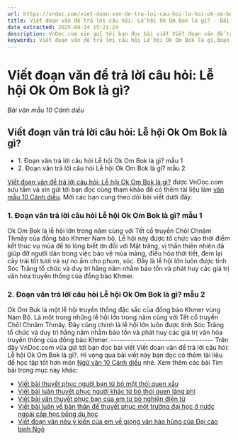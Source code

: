 ```yaml
---
url: https://vndoc.com/viet-doan-van-de-tra-loi-cau-hoi-le-hoi-ok-om-bok-la-gi-302734
title: Viết đoạn văn để trả lời câu hỏi: Lễ hội Ok Om Bok là gì? - Bài văn mẫu 10 Cánh diều - VnDoc.com
date_extracted: 2025-04-14 15:21:24
description: VnDoc.com xin gửi tới bạn đọc bài viết Viết đoạn văn để trả lời câu hỏi: Lễ hội Ok Om Bok là gì?. Mời các bạn cùng tham khảo chi tiết.
keywords: Viết đoạn văn để trả lời câu hỏi Lễ hội Ok Om Bok là gì,đoạn văn trả lời câu hỏi Lễ hội Ok Om Bok là gì,Lễ hội Ok Om Bok là gì,văn mẫu 10 cánh diều,ngữ văn 10 cánh diều
---
```


# Viết đoạn văn để trả lời câu hỏi: Lễ hội Ok Om Bok là gì?
_Bài văn mẫu 10 Cánh diều_
## Viết đoạn văn trả lời câu hỏi: Lễ hội Ok Om Bok là gì?
  * 1\. Đoạn văn trả lời câu hỏi Lễ hội Ok Om Bok là gì? mẫu 1
  * 2\. Đoạn văn trả lời câu hỏi Lễ hội Ok Om Bok là gì? mẫu 2

[Viết đoạn văn để trả lời câu hỏi: Lễ hội Ok Om Bok là gì?](<https://vndoc.com/viet-doan-van-de-tra-loi-cau-hoi-le-hoi-ok-om-bok-la-gi-302734>) được VnDoc.com sưu tầm và xin gửi tới bạn đọc cùng tham khảo để có thêm tài liệu làm [văn mẫu 10 Cánh diều](<https://vndoc.com/van-mau-lop-10-cd>). Mời các bạn cùng theo dõi bài viết dưới đây.
### 1\. Đoạn văn trả lời câu hỏi Lễ hội Ok Om Bok là gì? mẫu 1
Ok Om Bok là lễ hội lớn trong năm cùng với Tết cổ truyền Chôl Chnăm Thmây của đồng bào Khmer Nam bộ. Lễ hội này được tổ chức vào thời điểm kết thúc vụ mùa để tỏ lòng biết ơn đối với Mặt trăng, vị thần thiên nhiên đã giúp đỡ người dân trong việc bảo vệ mùa màng, điều hòa thời tiết, đem lại cây trái tốt tươi và sự no ấm cho phum, sóc. Đây là lễ hội lớn luôn được tỉnh Sóc Trăng tổ chức và duy trì hằng năm nhằm bảo tồn và phát huy các giá trị văn hóa truyền thống của đồng bào Khmer.
### 2\. Đoạn văn trả lời câu hỏi Lễ hội Ok Om Bok là gì? mẫu 2
Ok Om Buk là một lễ hội truyền thống đặc sắc của đồng bào Khmer vùng Nam Bộ. Là một trong những lễ hội lớn trong năm cùng với Tết cổ truyền Chôl Chnăm Thmây. Đây cũng chính là lễ hội lớn luôn được tỉnh Sóc Trăng tổ chức và duy trì hằng năm nhằm bảo tồn và phát huy các giá trị văn hóa truyền thống của đồng bào Khmer.
\------------------------------------
Trên đây VnDoc.com vừa gửi tới bạn đọc bài viết Viết đoạn văn để trả lời câu hỏi: Lễ hội Ok Om Bok là gì?. Hi vọng qua bài viết này bạn đọc có thêm tài liệu để học tập tốt hơn môn [Ngữ văn 10 Cánh diều](<https://vndoc.com/ngu-van-10-canh-dieu-tap1>) nhé.
Xem thêm các bài Tìm bài trong mục này khác:
  * [Viết bài thuyết phục người bạn từ bỏ một thói quen xấu](</viet-bai-thuyet-phuc-nguoi-ban-tu-bo-mot-thoi-quen-xau-302735>)
  * [Viết bài luận thuyết phục người khác từ bỏ thói quen lãng phí](</viet-bai-luan-thuyet-phuc-nguoi-khac-tu-bo-thoi-quen-lang-phi-319456>)
  * [Viết bài văn thuyết phục bạn của em từ bỏ nghiện điện tử](</viet-bai-van-thuyet-phuc-ban-cua-em-tu-bo-nghien-dien-tu-319461>)
  * [Viết bài luận về bản thân để thuyết phục một trường đại học ở nước ngoài cấp học bổng du học](</viet-bai-luan-ve-ban-than-de-thuyet-phuc-mot-truong-dai-hoc-o-nuoc-ngoai-cap-hoc-bong-du-hoc-319555>)
  * [Viết đoạn văn nêu ý kiến của em về giọng văn hào hùng của Đại cáo bình Ngô](</viet-doan-van-neu-y-kien-cua-em-ve-giong-van-hao-hung-cua-dai-cao-binh-ngo-286977>)

